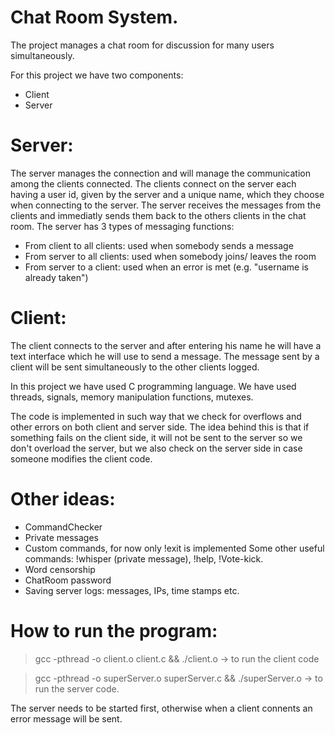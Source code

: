 # Chat Room System.

The project manages a chat room for discussion for many users simultaneously.


For this project we have two components:
- Client
- Server

# Server:

 The server manages the connection and will manage the communication among the clients connected.
The clients connect on the server each having a user id, given by the server and a unique name, which they choose when connecting to the server.
The server receives the messages from the clients and immediatly sends them back to the others clients in the chat room.
The server has 3 types of messaging functions:
 - From client to all clients: used when somebody sends a message 
 - From server to all clients: used when somebody joins/ leaves the room 
 - From server to a client: used when an error is met (e.g. "username is already taken")

# Client:

 The client connects to the server and after entering his name he will have a text interface which he will use to send a message.
The message sent by a client will be sent simultaneously to the other clients logged.

In this project we have used C programming language.
 We have used threads, signals, memory manipulation functions, mutexes.

The code is implemented in such way that we check for overflows and other errors on both client and server side.
The idea behind this is that if something fails on the client side, it will not be sent to the server so we don't overload the server, but we also check on 
the server side in case someone modifies the client code.

# Other ideas:

- CommandChecker
- Private messages
- Custom commands, for now only !exit is implemented
    Some other useful commands: !whisper (private message), !help, !Vote-kick.
- Word censorship
- ChatRoom password
- Saving server logs: messages, IPs, time stamps etc.
    
    
# How to run the program:

> gcc -pthread -o client.o client.c && ./client.o -> to run the client code

> gcc -pthread -o superServer.o superServer.c && ./superServer.o -> to run the server code.

The server needs to be started first, otherwise when a client connents an error message will be sent.
